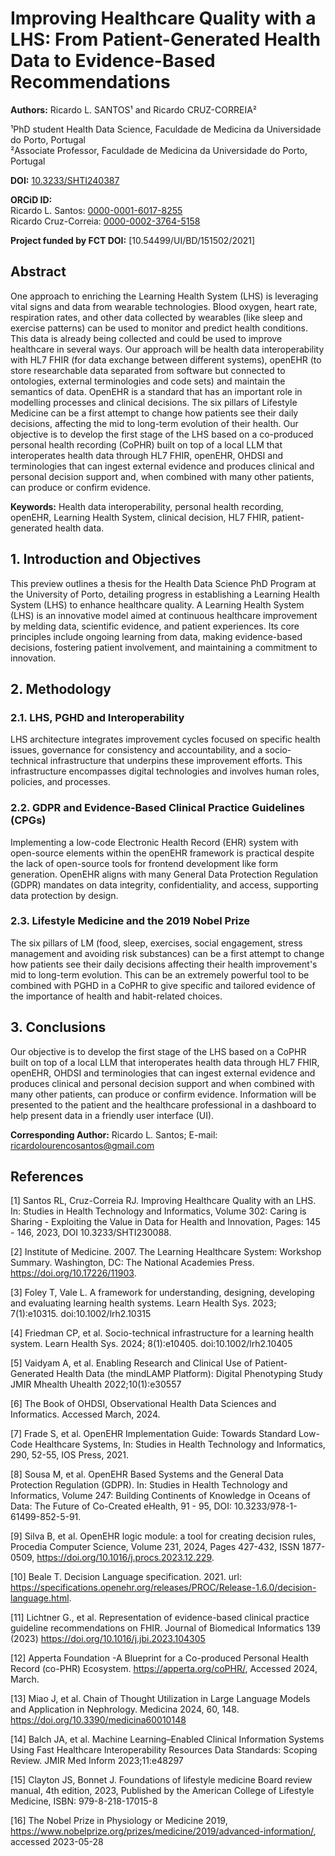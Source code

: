 # Improving Healthcare Quality with a LHS: From Patient-Generated Health Data to Evidence-Based Recommendations

**Authors:** Ricardo L. SANTOS¹ and Ricardo CRUZ-CORREIA²

¹PhD student Health Data Science, Faculdade de Medicina da Universidade do Porto, Portugal  
²Associate Professor, Faculdade de Medicina da Universidade do Porto, Portugal

**DOI:** [10.3233/SHTI240387](https://doi.org/10.3233/SHTI240387)

**ORCiD ID:**  
Ricardo L. Santos: [0000-0001-6017-8255](https://orcid.org/0000-0001-6017-8255)  
Ricardo Cruz-Correia: [0000-0002-3764-5158](https://orcid.org/0000-0002-3764-5158)

**Project funded by FCT DOI:** [10.54499/UI/BD/151502/2021]

## Abstract

One approach to enriching the Learning Health System (LHS) is leveraging vital signs and data from wearable technologies. Blood oxygen, heart rate, respiration rates, and other data collected by wearables (like sleep and exercise patterns) can be used to monitor and predict health conditions. This data is already being collected and could be used to improve healthcare in several ways. Our approach will be health data interoperability with HL7 FHIR (for data exchange between different systems), openEHR (to store researchable data separated from software but connected to ontologies, external terminologies and code sets) and maintain the semantics of data. OpenEHR is a standard that has an important role in modelling processes and clinical decisions. The six pillars of Lifestyle Medicine can be a first attempt to change how patients see their daily decisions, affecting the mid to long-term evolution of their health. Our objective is to develop the first stage of the LHS based on a co-produced personal health recording (CoPHR) built on top of a local LLM that interoperates health data through HL7 FHIR, openEHR, OHDSI and terminologies that can ingest external evidence and produces clinical and personal decision support and, when combined with many other patients, can produce or confirm evidence.

**Keywords:** Health data interoperability, personal health recording, openEHR, Learning Health System, clinical decision, HL7 FHIR, patient-generated health data.

## 1. Introduction and Objectives

This preview outlines a thesis for the Health Data Science PhD Program at the University of Porto, detailing progress in establishing a Learning Health System (LHS) to enhance healthcare quality. A Learning Health System (LHS) is an innovative model aimed at continuous healthcare improvement by melding data, scientific evidence, and patient experiences. Its core principles include ongoing learning from data, making evidence-based decisions, fostering patient involvement, and maintaining a commitment to innovation.

## 2. Methodology

### 2.1. LHS, PGHD and Interoperability

LHS architecture integrates improvement cycles focused on specific health issues, governance for consistency and accountability, and a socio-technical infrastructure that underpins these improvement efforts. This infrastructure encompasses digital technologies and involves human roles, policies, and processes.

### 2.2. GDPR and Evidence-Based Clinical Practice Guidelines (CPGs)

Implementing a low-code Electronic Health Record (EHR) system with open-source elements within the openEHR framework is practical despite the lack of open-source tools for frontend development like form generation. OpenEHR aligns with many General Data Protection Regulation (GDPR) mandates on data integrity, confidentiality, and access, supporting data protection by design.

### 2.3. Lifestyle Medicine and the 2019 Nobel Prize

The six pillars of LM (food, sleep, exercises, social engagement, stress management and avoiding risk substances) can be a first attempt to change how patients see their daily decisions affecting their health improvement's mid to long-term evolution. This can be an extremely powerful tool to be combined with PGHD in a CoPHR to give specific and tailored evidence of the importance of health and habit-related choices.

## 3. Conclusions

Our objective is to develop the first stage of the LHS based on a CoPHR built on top of a local LLM that interoperates health data through HL7 FHIR, openEHR, OHDSI and terminologies that can ingest external evidence and produces clinical and personal decision support and when combined with many other patients, can produce or confirm evidence. Information will be presented to the patient and the healthcare professional in a dashboard to help present data in a friendly user interface (UI).

**Corresponding Author:** Ricardo L. Santos; E-mail: ricardolourencosantos@gmail.com

## References

[1] Santos RL, Cruz-Correia RJ. Improving Healthcare Quality with an LHS. In: Studies in Health Technology and Informatics, Volume 302: Caring is Sharing - Exploiting the Value in Data for Health and Innovation, Pages: 145 - 146, 2023, DOI 10.3233/SHTI230088.

[2] Institute of Medicine. 2007. The Learning Healthcare System: Workshop Summary. Washington, DC: The National Academies Press. https://doi.org/10.17226/11903.

[3] Foley T, Vale L. A framework for understanding, designing, developing and evaluating learning health systems. Learn Health Sys. 2023; 7(1):e10315. doi:10.1002/lrh2.10315

[4] Friedman CP, et al. Socio-technical infrastructure for a learning health system. Learn Health Sys. 2024; 8(1):e10405. doi:10.1002/lrh2.10405

[5] Vaidyam A, et al. Enabling Research and Clinical Use of Patient-Generated Health Data (the mindLAMP Platform): Digital Phenotyping Study JMIR Mhealth Uhealth 2022;10(1):e30557

[6] The Book of OHDSI, Observational Health Data Sciences and Informatics. Accessed March, 2024.

[7] Frade S, et al. OpenEHR Implementation Guide: Towards Standard Low-Code Healthcare Systems, In: Studies in Health Technology and Informatics, 290, 52-55, IOS Press, 2021.

[8] Sousa M, et al. OpenEHR Based Systems and the General Data Protection Regulation (GDPR). In: Studies in Health Technology and Informatics, Volume 247: Building Continents of Knowledge in Oceans of Data: The Future of Co-Created eHealth, 91 - 95, DOI: 10.3233/978-1-61499-852-5-91.

[9] Silva B, et al. OpenEHR logic module: a tool for creating decision rules, Procedia Computer Science, Volume 231, 2024, Pages 427-432, ISSN 1877-0509, https://doi.org/10.1016/j.procs.2023.12.229.

[10] Beale T. Decision Language specification. 2021. url: https://specifications.openehr.org/releases/PROC/Release-1.6.0/decision-language.html.

[11] Lichtner G., et al. Representation of evidence-based clinical practice guideline recommendations on FHIR. Journal of Biomedical Informatics 139 (2023) https://doi.org/10.1016/j.jbi.2023.104305

[12] Apperta Foundation -A Blueprint for a Co-produced Personal Health Record (co-PHR) Ecosystem. https://apperta.org/coPHR/, Accessed 2024, March.

[13] Miao J, et al. Chain of Thought Utilization in Large Language Models and Application in Nephrology. Medicina 2024, 60, 148. https://doi.org/10.3390/medicina60010148

[14] Balch JA, et al. Machine Learning–Enabled Clinical Information Systems Using Fast Healthcare Interoperability Resources Data Standards: Scoping Review. JMIR Med Inform 2023;11:e48297

[15] Clayton JS, Bonnet J. Foundations of lifestyle medicine Board review manual, 4th edition, 2023, Published by the American College of Lifestyle Medicine, ISBN: 979-8-218-17015-8

[16] The Nobel Prize in Physiology or Medicine 2019, https://www.nobelprize.org/prizes/medicine/2019/advanced-information/, accessed 2023-05-28